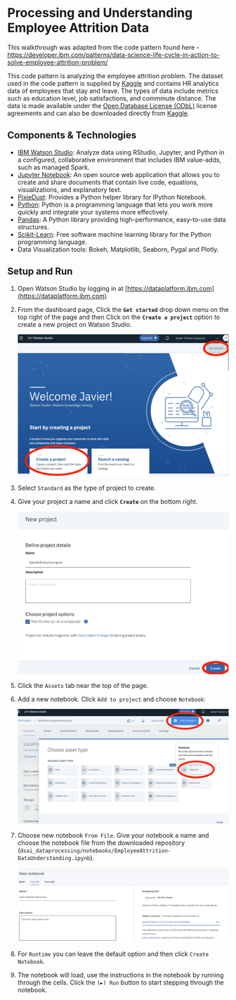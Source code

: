 # Processing and Understanding Employee Attrition Data

This walkthrough was adapted from the code pattern found here - https://developer.ibm.com/patterns/data-science-life-cycle-in-action-to-solve-employee-attrition-problem/

This code pattern is analyzing the employee attrition problem. The dataset used in the code pattern is supplied by [Kaggle](https://www.kaggle.com/) and contains HR analytics data of employees that stay and leave. The types of data include metrics such as education level, job satisfactions, and commmute distance. The data is made available under the [Open Database License (ODbL)](https://opendatacommons.org/licenses/odbl/1.0/) license agreements and can also be downloaded directly from [Kaggle](https://www.kaggle.com/pavansubhasht/ibm-hr-analytics-attrition-dataset/home).

## Components & Technologies

- [IBM Watson Studio](https://www.ibm.com/cloud/watson-studio): Analyze data using RStudio, Jupyter, and Python in a configured, collaborative environment that includes IBM value-adds, such as managed Spark.
- [Jupyter Notebook](https://jupyter.org/): An open source web application that allows you to create and share documents that contain live code, equations, visualizations, and explanatory text.
- [PixieDust](https://github.com/pixiedust/pixiedust): Provides a Python helper library for IPython Notebook.
- [Python](https://www.python.org/): Python is a programming language that lets you work more quickly and integrate your systems more effectively.
- [Pandas](https://pandas.pydata.org/): A Python library providing high-performance, easy-to-use data structures.
- [Scikit-Learn](https://scikit-learn.org/stable/#): Free software machine learning library for the Python programming language.
- Data Visualization tools: Bokeh, Matplotlib, Seaborn, Pygal and Plotly.

## Setup and Run

1. Open Watson Studio by logging in at [https://dataplatform.ibm.com](https://dataplatform.ibm.com)

1. From the dashboard page, Click the **`Get started`** drop down menu on the top right of the page and then Click on the **`Create a project`** option to create a new project on Watson Studio.

    ![Create Project](docs/images/ss8a.png)

1. Select `Standard` as the type of project to create.

1. Give your project a name and click **`Create`** on the bottom right.

    ![Name Project](docs/images/ss9a.png)

1. Click the `Assets` tab near the top of the page.

1. Add a new notebook. Click `Add to project` and choose `Notebook`:

   ![Add Notebook](docs/images/newnotebook.png)

1. Choose new notebook `From File`. Give your notebook a name and choose the notebook file from the downloaded repository (`dsai_dataprocessing/notebooks/EmployeeAttrition-DataUnderstanding.ipynb`).

   ![Notebook](docs/images/notebookfromfile.png)

1. For `Runtime` you can leave the default option and then click `Create Notebook`.

1. The notebook will load, use the instructions in the notebook by running through the cells. Click the `(►) Run` button to start stepping through the notebook.
